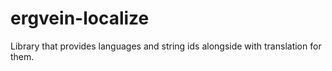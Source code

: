# ergvein-localize

Library that provides languages and string ids alongside with translation for them.
